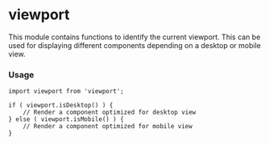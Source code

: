 viewport
========

This module contains functions to identify the current viewport. This can be used for displaying different components depending on a desktop or mobile view.

### Usage

```es6
import viewport from 'viewport';

if ( viewport.isDesktop() ) {
	// Render a component optimized for desktop view
} else ( viewport.isMobile() ) {
	// Render a component optimized for mobile view
}
```
